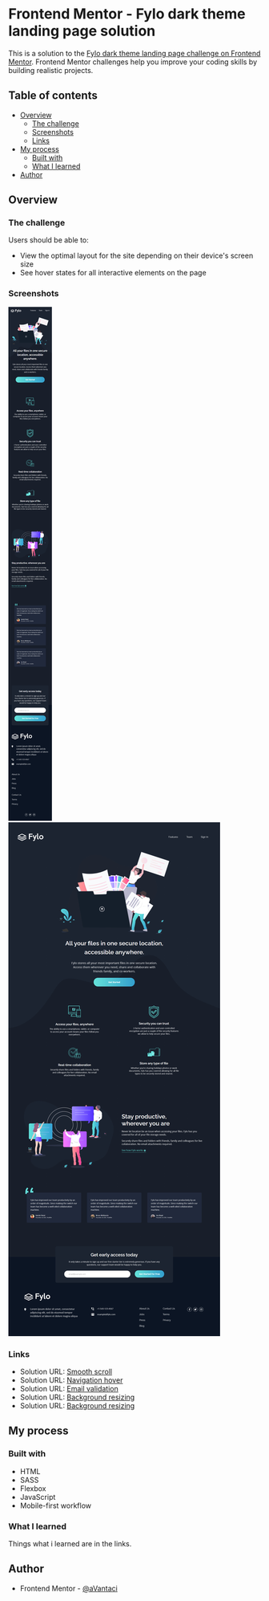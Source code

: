 # Frontend Mentor - Fylo dark theme landing page solution

This is a solution to the [Fylo dark theme landing page challenge on Frontend Mentor](https://www.frontendmentor.io/challenges/fylo-dark-theme-landing-page-5ca5f2d21e82137ec91a50fd). Frontend Mentor challenges help you improve your coding skills by building realistic projects. 

## Table of contents

- [Overview](#overview)
  - [The challenge](#the-challenge)
  - [Screenshots](#screenshots)
  - [Links](#links)
- [My process](#my-process)
  - [Built with](#built-with)
  - [What I learned](#what-i-learned)
- [Author](#author)

## Overview

### The challenge

Users should be able to:

- View the optimal layout for the site depending on their device's screen size
- See hover states for all interactive elements on the page

### Screenshots

![](./screenshotm.jpg)
![](./screenshotd.jpg)

### Links

- Solution URL: [Smooth scroll](http://iamdustan.com/smoothscroll/)
- Solution URL: [Navigation hover](https://stackoverflow.com/questions/556153/inline-elements-shifting-when-made-bold-on-hover)
- Solution URL: [Email validation](https://www.w3resource.com/javascript/form/email-validation.php)
- Solution URL: [Background resizing](https://www.tutorialrepublic.com/faq/how-to-get-current-image-size-in-javascript.php)
- Solution URL: [Background resizing](https://plainjs.com/javascript/styles/get-the-position-of-an-element-relative-to-the-document-24/)

## My process

### Built with

- HTML
- SASS
- Flexbox
- JavaScript
- Mobile-first workflow

### What I learned

Things what i learned are in the links.

## Author

- Frontend Mentor - [@aVantaci](https://www.frontendmentor.io/profile/aVantaci)